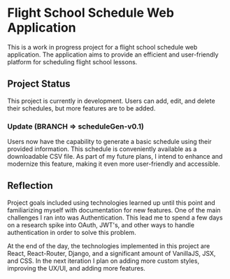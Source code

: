 # Flight School Schedule Web Application

This is a work in progress project for a flight school schedule web application. The application aims to provide an efficient and user-friendly platform for scheduling flight school lessons.

## Project Status

This project is currently in development. Users can add, edit, and delete their schedules, but more features are to be added.

### Update (BRANCH => scheduleGen-v0.1)
Users now have the capability to generate a basic schedule using their provided information. This schedule is conveniently available as a downloadable CSV file. As part of my future plans, I intend to enhance and modernize this feature, making it even more user-friendly and accessible.

## Reflection

Project goals included using technologies learned up until this point and familiarizing myself with documentation for new features. One of the main challenges I ran into was Authentication. This lead me to spend a few days on a research spike into OAuth, JWT's, and other ways to handle authentication in order to solve this problem.

At the end of the day, the technologies implemented in this project are React, React-Router, Django, and a significant amount of VanillaJS, JSX, and CSS. In the next iteration I plan on adding more custom styles, improving the UX/UI, and adding more features.
